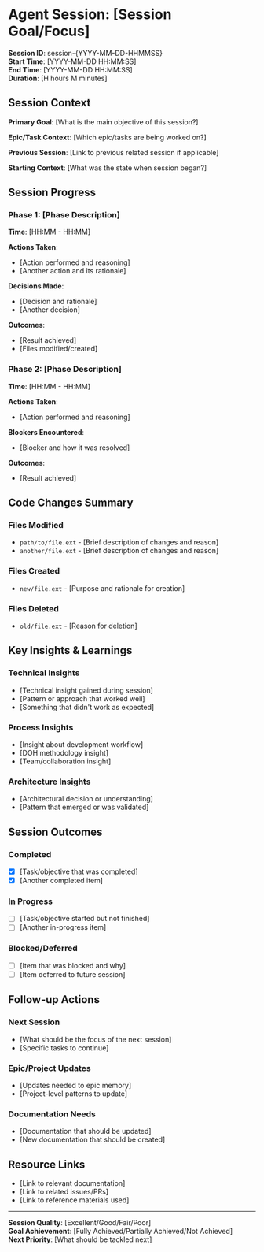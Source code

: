# Agent Session: [Session Goal/Focus]

**Session ID**: session-{YYYY-MM-DD-HHMMSS}  
**Start Time**: [YYYY-MM-DD HH:MM:SS]  
**End Time**: [YYYY-MM-DD HH:MM:SS]  
**Duration**: [H hours M minutes]

## Session Context

**Primary Goal**: [What is the main objective of this session?]

**Epic/Task Context**: [Which epic/tasks are being worked on?]

**Previous Session**: [Link to previous related session if applicable]

**Starting Context**: [What was the state when session began?]

## Session Progress

### Phase 1: [Phase Description]
**Time**: [HH:MM - HH:MM]

**Actions Taken**:
- [Action performed and reasoning]
- [Another action and its rationale]

**Decisions Made**:
- [Decision and rationale]
- [Another decision]

**Outcomes**:
- [Result achieved]
- [Files modified/created]

### Phase 2: [Phase Description]
**Time**: [HH:MM - HH:MM]

**Actions Taken**:
- [Action performed and reasoning]

**Blockers Encountered**:
- [Blocker and how it was resolved]

**Outcomes**:
- [Result achieved]

## Code Changes Summary

### Files Modified
- `path/to/file.ext` - [Brief description of changes and reason]
- `another/file.ext` - [Brief description of changes and reason]

### Files Created
- `new/file.ext` - [Purpose and rationale for creation]

### Files Deleted
- `old/file.ext` - [Reason for deletion]

## Key Insights & Learnings

### Technical Insights
- [Technical insight gained during session]
- [Pattern or approach that worked well]
- [Something that didn't work as expected]

### Process Insights
- [Insight about development workflow]
- [DOH methodology insight]
- [Team/collaboration insight]

### Architecture Insights
- [Architectural decision or understanding]
- [Pattern that emerged or was validated]

## Session Outcomes

### Completed
- [x] [Task/objective that was completed]
- [x] [Another completed item]

### In Progress
- [ ] [Task/objective started but not finished]
- [ ] [Another in-progress item]

### Blocked/Deferred
- [ ] [Item that was blocked and why]
- [ ] [Item deferred to future session]

## Follow-up Actions

### Next Session
- [What should be the focus of the next session]
- [Specific tasks to continue]

### Epic/Project Updates
- [Updates needed to epic memory]
- [Project-level patterns to update]

### Documentation Needs
- [Documentation that should be updated]
- [New documentation that should be created]

## Resource Links

- [Link to relevant documentation]
- [Link to related issues/PRs]
- [Link to reference materials used]

---

**Session Quality**: [Excellent/Good/Fair/Poor]  
**Goal Achievement**: [Fully Achieved/Partially Achieved/Not Achieved]  
**Next Priority**: [What should be tackled next]